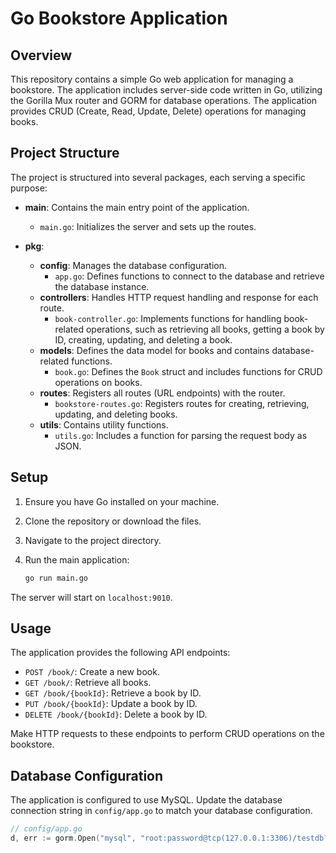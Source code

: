 # Go Bookstore Application

## Overview

This repository contains a simple Go web application for managing a bookstore. The application includes server-side code written in Go, utilizing the Gorilla Mux router and GORM for database operations. The application provides CRUD (Create, Read, Update, Delete) operations for managing books.

## Project Structure

The project is structured into several packages, each serving a specific purpose:

- **main**: Contains the main entry point of the application.
  - `main.go`: Initializes the server and sets up the routes.

- **pkg**:
  - **config**: Manages the database configuration.
    - `app.go`: Defines functions to connect to the database and retrieve the database instance.
  - **controllers**: Handles HTTP request handling and response for each route.
    - `book-controller.go`: Implements functions for handling book-related operations, such as retrieving all books, getting a book by ID, creating, updating, and deleting a book.
  - **models**: Defines the data model for books and contains database-related functions.
    - `book.go`: Defines the `Book` struct and includes functions for CRUD operations on books.
  - **routes**: Registers all routes (URL endpoints) with the router.
    - `bookstore-routes.go`: Registers routes for creating, retrieving, updating, and deleting books.
  - **utils**: Contains utility functions.
    - `utils.go`: Includes a function for parsing the request body as JSON.

## Setup

1. Ensure you have Go installed on your machine.

2. Clone the repository or download the files.

3. Navigate to the project directory.

4. Run the main application:
   ```bash
   go run main.go
   ```

The server will start on `localhost:9010`.

## Usage

The application provides the following API endpoints:

- `POST /book/`: Create a new book.
- `GET /book/`: Retrieve all books.
- `GET /book/{bookId}`: Retrieve a book by ID.
- `PUT /book/{bookId}`: Update a book by ID.
- `DELETE /book/{bookId}`: Delete a book by ID.

Make HTTP requests to these endpoints to perform CRUD operations on the bookstore.

## Database Configuration

The application is configured to use MySQL. Update the database connection string in `config/app.go` to match your database configuration.

```go
// config/app.go
d, err := gorm.Open("mysql", "root:password@tcp(127.0.0.1:3306)/testdb?charset=utf8mb4&parseTime=True&loc=Local")
```
